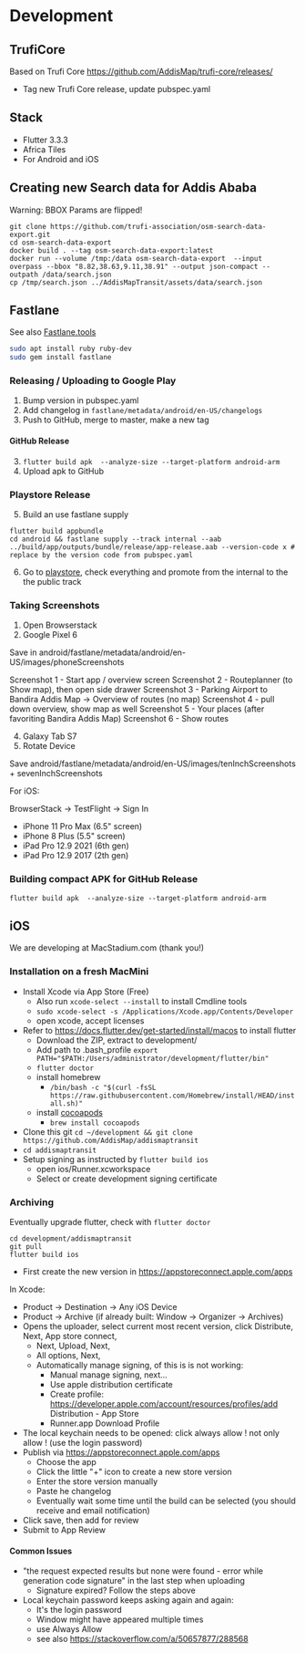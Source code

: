 # Development

## TrufiCore

Based on Trufi Core https://github.com/AddisMap/trufi-core/releases/

* Tag new Trufi Core release, update pubspec.yaml

## Stack

* Flutter 3.3.3
* Africa Tiles
* For Android and iOS

## Creating new Search data for Addis Ababa

Warning: BBOX Params are flipped!

```
git clone https://github.com/trufi-association/osm-search-data-export.git
cd osm-search-data-export
docker build . --tag osm-search-data-export:latest
docker run --volume /tmp:/data osm-search-data-export  --input overpass --bbox "8.82,38.63,9.11,38.91" --output json-compact --outpath /data/search.json
cp /tmp/search.json ../AddisMapTransit/assets/data/search.json
```

## Fastlane

See also [Fastlane.tools](https://docs.fastlane.tools/getting-started/android/setup/)
```bash
sudo apt install ruby ruby-dev
sudo gem install fastlane
```

### Releasing / Uploading to Google Play

1. Bump version in pubspec.yaml
2. Add changelog in `fastlane/metadata/android/en-US/changelogs`
2. Push to GitHub, merge to master, make a new tag
 
#### GitHub Release
3. `flutter build apk  --analyze-size --target-platform android-arm`
4. Upload apk to GitHub

### Playstore Release

5. Build an use fastlane supply
```
flutter build appbundle
cd android && fastlane supply --track internal --aab ../build/app/outputs/bundle/release/app-release.aab --version-code x # replace by the version code from pubspec.yaml 
```
6. Go to [playstore](https://play.google.com/console/u/0/developers/?pli=1), check everything and promote from the internal to the the public track

### Taking Screenshots

1. Open Browserstack
2. Google Pixel 6

Save in android/fastlane/metadata/android/en-US/images/phoneScreenshots

Screenshot 1 - Start app / overview screen
Screenshot 2 - Routeplanner (to Show map), then open side drawer
Screenshot 3 - Parking Airport to Bandira Addis Map -> Overview of routes (no map)
Screenshot 4 - pull down overview, show map as well
Screenshot 5 - Your places (after favoriting Bandira Addis Map)
Screenshot 6 - Show routes

4. Galaxy Tab S7
5. Rotate Device

Save android/fastlane/metadata/android/en-US/images/tenInchScreenshots + sevenInchScreenshots 

For iOS:

BrowserStack -> TestFlight -> Sign In
* iPhone 11 Pro Max (6.5" screen)
* iPhone 8 Plus (5.5" screen)
* iPad Pro 12.9 2021 (6th gen)
* iPad Pro 12.9 2017 (2th gen)

### Building compact APK for GitHub Release

`flutter build apk  --analyze-size --target-platform android-arm`

## iOS

We are developing at MacStadium.com (thank you!)

### Installation on a fresh MacMini

* Install Xcode via App Store (Free)
  * Also run `xcode-select --install` to install Cmdline tools
  * `sudo xcode-select -s /Applications/Xcode.app/Contents/Developer`
  * open xcode, accept licenses
* Refer to https://docs.flutter.dev/get-started/install/macos to install flutter
  * Download the ZIP, extract to development/
  * Add path to .bash_profile `export PATH="$PATH:/Users/administrator/development/flutter/bin"`
  * `flutter doctor`
  * install homebrew
    * `/bin/bash -c "$(curl -fsSL https://raw.githubusercontent.com/Homebrew/install/HEAD/install.sh)"`
  * install [cocoapods](https://guides.cocoapods.org/using/getting-started.html#installation)
    * `brew install cocoapods`
* Clone this git `cd ~/development && git clone https://github.com/AddisMap/addismaptransit`
* `cd addismaptransit` 
* Setup signing as instructed by `flutter build ios`
  * open ios/Runner.xcworkspace
  * Select or create development signing certificate

### Archiving 

Eventually upgrade flutter, check with `flutter doctor`

```
cd development/addismaptransit
git pull
flutter build ios
```

* First create the new version in https://appstoreconnect.apple.com/apps

In Xcode:

* Product -> Destination -> Any iOS Device 
* Product -> Archive (if already built: Window -> Organizer -> Archives)
* Opens the uploader, select current most recent version, click Distribute, Next, App store connect, 
  * Next, Upload, Next,
  * All options, Next,
  * Automatically manage signing, of this is is not working:
    * Manual manage signing, next...
    * Use apple distribution certificate
    * Create profile: https://developer.apple.com/account/resources/profiles/add Distribution - App Store
    * Runner.app Download Profile
* The local keychain needs to be opened: click always allow ! not only allow ! (use the login password)
* Publish via https://appstoreconnect.apple.com/apps
  * Choose the app
  * Click the little "+" icon to create a new store version
  * Enter the store version manually
  * Paste he changelog
  * Eventually wait some time until the build can be selected (you should receive and email notification)
* Click save, then add for review
* Submit to App Review

#### Common Issues

* "the request expected results but none were found - error while generation code signature" in the last step when uploading
  * Signature expired? Follow the steps above 
* Local keychain password keeps asking again and again:
  * It's the login password
  * Window might have appeared multiple times
  * use Always Allow
  * see also https://stackoverflow.com/a/50657877/288568

